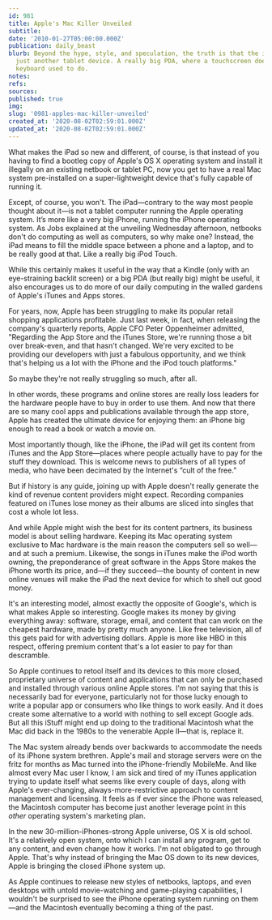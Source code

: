 ```yaml
---
id: 981
title: Apple's Mac Killer Unveiled
subtitle: 
date: '2010-01-27T05:00:00.000Z'
publication: daily_beast
blurb: Beyond the hype, style, and speculation, the truth is that the iPad is really
  just another tablet device. A really big PDA, where a touchscreen does what a laptop's
  keyboard used to do.
notes: 
refs: 
sources: 
published: true
img: 
slug: '0981-apples-mac-killer-unveiled'
created_at: '2020-08-02T02:59:01.000Z'
updated_at: '2020-08-02T02:59:01.000Z'
---
```

What makes the iPad so new and different, of course, is that instead of you having to find a bootleg copy of Apple's OS X operating system and install it illegally on an existing netbook or tablet PC, now you get to have a real Mac system pre-installed on a super-lightweight device that's fully capable of running it.

Except, of course, you won't. The iPad—contrary to the way most people thought about it—is not a tablet computer running the Apple operating system. It’s more like a very big iPhone, running the iPhone operating system. As Jobs explained at the unveiling Wednesday afternoon, netbooks don't do computing as well as computers, so why make one? Instead, the iPad means to fill the middle space between a phone and a laptop, and to be really good at that. Like a really big iPod Touch.

While this certainly makes it useful in the way that a Kindle (only with an eye-straining backlit screen) or a big PDA (but really big) might be useful, it also encourages us to do more of our daily computing in the walled gardens of Apple's iTunes and Apps stores.

For years, now, Apple has been struggling to make its popular retail shopping applications profitable. Just last week, in fact, when releasing the company's quarterly reports, Apple CFO Peter Oppenheimer admitted, "Regarding the App Store and the iTunes Store, we're running those a bit over break-even, and that hasn't changed. We're very excited to be providing our developers with just a fabulous opportunity, and we think that's helping us a lot with the iPhone and the iPod touch platforms."

So maybe they're not really struggling so much, after all.

In other words, these programs and online stores are really loss leaders for the hardware people have to buy in order to use them. And now that there are so many cool apps and publications available through the app store, Apple has created the ultimate device for enjoying them: an iPhone big enough to read a book or watch a movie on.

Most importantly though, like the iPhone, the iPad will get its content from iTunes and the App Store—places where people actually have to pay for the stuff they download. This is welcome news to publishers of all types of media, who have been decimated by the Internet's “cult of the free.”

But if history is any guide, joining up with Apple doesn't really generate the kind of revenue content providers might expect. Recording companies featured on iTunes lose money as their albums are sliced into singles that cost a whole lot less.

And while Apple might wish the best for its content partners, its business model is about selling hardware. Keeping its Mac operating system exclusive to Mac hardware is the main reason the computers sell so well—and at such a premium. Likewise, the songs in iTunes make the iPod worth owning, the preponderance of great software in the Apps Store makes the iPhone worth its price, and—if they succeed—the bounty of content in new online venues will make the iPad the next device for which to shell out good money.

It's an interesting model, almost exactly the opposite of Google's, which is what makes Apple so interesting. Google makes its money by giving everything away: software, storage, email, and content that can work on the cheapest hardware, made by pretty much anyone. Like free television, all of this gets paid for with advertising dollars. Apple is more like HBO in this respect, offering premium content that's a lot easier to pay for than descramble.

So Apple continues to retool itself and its devices to this more closed, proprietary universe of content and applications that can only be purchased and installed through various online Apple stores. I'm not saying that this is necessarily bad for everyone, particularly not for those lucky enough to write a popular app or consumers who like things to work easily. And it does create some alternative to a world with nothing to sell except Google ads. But all this iStuff might end up doing to the traditional Macintosh what the Mac did back in the 1980s to the venerable Apple II—that is, replace it.

The Mac system already bends over backwards to accommodate the needs of its iPhone system brethren. Apple's mail and storage servers were on the fritz for months as Mac turned into the iPhone-friendly MobileMe. And like almost every Mac user I know, I am sick and tired of my iTunes application trying to update itself what seems like every couple of days, along with Apple's ever-changing, always-more-restrictive approach to content management and licensing. It feels as if ever since the iPhone was released, the Macintosh computer has become just another leverage point in this *other* operating system's marketing plan.

In the new 30-million-iPhones-strong Apple universe, OS X is old school. It's a relatively open system, onto which I can install any program, get to any content, and even change how it works. I'm not obligated to go through Apple. That's why instead of bringing the Mac OS down to its new devices, Apple is bringing the closed iPhone system up.

As Apple continues to release new styles of netbooks, laptops, and even desktops with untold movie-watching and game-playing capabilities, I wouldn't be surprised to see the iPhone operating system running on them—and the Macintosh eventually becoming a thing of the past.
